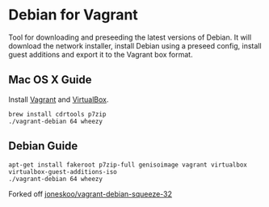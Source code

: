 # Debian for Vagrant

Tool for downloading and preseeding the latest versions of Debian.
It will download the network installer, install Debian using a preseed
config, install guest additions and export it to the Vagrant box format.

## Mac OS X Guide

Install [Vagrant](http://www.vagrantup.com/downloads.html) and
[VirtualBox](https://www.virtualbox.org/wiki/Downloads).

    brew install cdrtools p7zip
    ./vagrant-debian 64 wheezy

## Debian Guide

    apt-get install fakeroot p7zip-full genisoimage vagrant virtualbox virtualbox-guest-additions-iso
    ./vagrant-debian 64 wheezy

Forked off [joneskoo/vagrant-debian-squeeze-32](https://github.com/joneskoo/vagrant-debian-squeeze-32)
